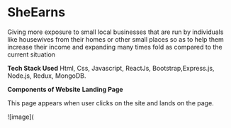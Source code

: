 # SheEarns
Giving more exposure to small local businesses that are run by individuals like housewives from their homes or other small places so as to help them increase their income and expanding many times fold as compared to the current situation

**Tech Stack Used**
 Html, Css, Javascript, ReactJs, Bootstrap,Express.js, Node.js, Redux, MongoDB.
 
 **Components of Website**
  **Landing Page**
 
 This page appears when user clicks on the site and lands on the page.
 
 ![image](
 
